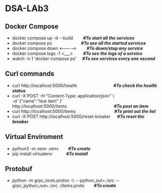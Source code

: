 # DSA-LAb3
## Docker Compose

- docker compose up -d --build &emsp;&nbsp;&nbsp;&nbsp;   ***#To start all the services***
- docker compose ps            &emsp;&emsp;&emsp;&emsp;&emsp;&emsp;&nbsp;  ***#To see all the started services***
- docker compose down <----->  &nbsp;&nbsp;&nbsp;&emsp;   ***#To down/stop any service***
- docker compose logs -f <___> &nbsp;&nbsp;&nbsp;&emsp;  ***#To see the logs of a service***
- watch -n 1 'docker compose ps' &nbsp;&nbsp;&nbsp; ***#To see services every one second***

## Curl commands
- curl http://localhost:5000/health &emsp;&emsp;&emsp;&emsp;&emsp;&emsp;&emsp;&emsp; ***#To check the health status***
- curl -X POST -H "Content-Type: application/json" \          
       -d '{"name":"test item" }'\
       http://localhost:5000/items                 &emsp;&emsp;&emsp;&emsp;&nbsp;&emsp;&emsp;&emsp;&emsp;&emsp;&emsp;&nbsp;          ***#To post an item***
- curl http://localhost:5000/items                 &emsp;&emsp;&nbsp;&emsp;&emsp;&emsp;&emsp;&emsp;&emsp;&nbsp;           ***#To print out the list***
- curl -X POST http://localhost:5000/reset-breaker &emsp; ***#To reset the breaker***

## Virtual Enviroment
- python3 -m venv .venv  &emsp;&emsp;***#To create***
- pip install virtualenv &emsp;&emsp;&emsp;***#To install***

## Protobuf
- python -m grpc_tools.protoc -I. --python_out=./src --grpc_python_out=./src ./items.proto &emsp;&emsp;***#To create***
